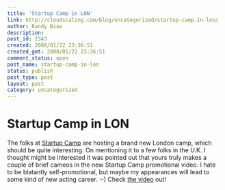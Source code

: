 ```yaml
---
title: 'Startup Camp in LON'
link: http://cloudscaling.com/blog/uncategorized/startup-camp-in-lon/
author: Randy Bias
description: 
post_id: 2343
created: 2008/01/22 23:36:51
created_gmt: 2008/01/22 23:36:51
comment_status: open
post_name: startup-camp-in-lon
status: publish
post_type: post
layout: post
category: uncategorized
---
```


# Startup Camp in LON

The folks at [Startup Camp](http://www.startupcamp.org/) are hosting a brand new London camp, which should be quite interesting. On mentioning it to a few folks in the U.K. I thought might be interested it was pointed out that yours truly makes a couple of brief cameos in the new Startup Camp promotional video. I hate to be blatantly self-promotional, but maybe my appearances will lead to some kind of new acting career. :-) Check [the video](http://wcdata.sun.com/webcast/download/07B00849/07B00849_00_300.mp4) out!